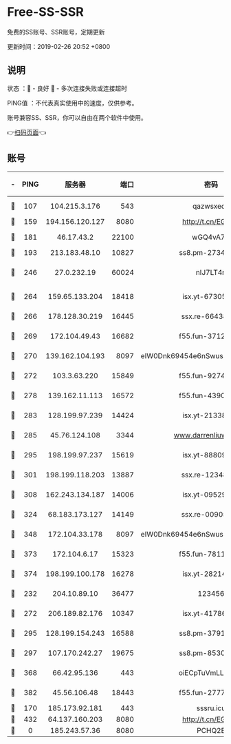 # Free-SS-SSR

免费的SS账号、SSR账号，定期更新

更新时间：2019-02-26 20:52 +0800

## 说明

状态     ：🙂 - 良好 🙁 - 多次连接失败或连接超时

PING值   ：不代表真实使用中的速度，仅供参考。

账号兼容SS、SSR，你可以自由在两个软件中使用。

👉[扫码页面](https://liesauer.github.io/free-ss-ssr.github.io/)👈

## 账号

|-|PING|服务器|端口|密码|加密方式|区域|
|:----:|:----:|:-----:|-----:|:----:|:----:|:----:|
|🙂|107|104.215.3.176|543|qazwsxedc|aes-256-gcm|JP|
|🙂|159|194.156.120.127|8080|http://t.cn/EGJIyrl|rc4-md5|RU|
|🙂|181|46.17.43.2|22100|wGQ4vA7D|aes-256-gcm|RU|
|🙂|193|213.183.48.10|10827|ss8.pm-27345710|rc4-md5|RU|
|🙂|246|27.0.232.19|60024|nIJ7LT4n|xchacha20-ietf-poly1305|HK|
|🙂|264|159.65.133.204|18418|isx.yt-67305082|aes-256-cfb|SG|
|🙂|266|178.128.30.219|16445|ssx.re-66438598|aes-256-cfb|SG|
|🙂|269|172.104.49.43|16682|f55.fun-37126498|aes-256-cfb|SG|
|🙂|270|139.162.104.193|8097|eIW0Dnk69454e6nSwuspv9DmS201tQ0D|aes-256-cfb|JP|
|🙂|272|103.3.63.220|15849|f55.fun-92746572|aes-256-cfb|SG|
|🙂|278|139.162.11.113|16572|f55.fun-43900311|aes-256-cfb|SG|
|🙂|283|128.199.97.239|14424|isx.yt-21338454|aes-256-cfb|SG|
|🙂|285|45.76.124.108|3344|www.darrenliuwei.com|aes-256-cfb|AU|
|🙂|295|198.199.97.237|15619|isx.yt-88809686|aes-256-cfb|US|
|🙂|301|198.199.118.203|13887|ssx.re-12348828|aes-256-cfb|US|
|🙂|308|162.243.134.187|14006|isx.yt-09529412|aes-256-cfb|US|
|🙂|324|68.183.173.127|14149|ssx.re-00905761|aes-256-cfb|US|
|🙂|348|172.104.33.178|8097|eIW0Dnk69454e6nSwuspv9DmS201tQ0D|aes-256-cfb|SG|
|🙂|373|172.104.6.17|15323|f55.fun-78116806|aes-256-cfb|US|
|🙂|374|198.199.100.178|16278|isx.yt-28214890|aes-256-cfb|US|
|🙂|232|204.10.89.10|36477|123456|aes-256-cfb|US|
|🙂|272|206.189.82.176|10347|isx.yt-41786271|aes-256-cfb|SG|
|🙂|295|128.199.154.243|16588|ss8.pm-37919199|aes-256-cfb|SG|
|🙂|297|107.170.242.27|19675|ss8.pm-85305168|aes-256-cfb|US|
|🙂|368|66.42.95.136|443|oiECpTuVmLLxk4Ts|aes-256-cfb|US|
|🙂|382|45.56.106.48|18443|f55.fun-27772788|aes-256-cfb|US|
|🙁|170|185.173.92.181|443|sssru.icu|rc4-md5|RU|
|🙁|432|64.137.160.203|8080|http://t.cn/EGJIyrl|rc4-md5|CA|
|🙁|0|185.243.57.36|8080|PCHQ2E|rc4-md5|US|
